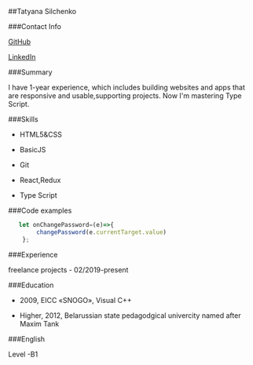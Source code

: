##Tatyana Silchenko


###Contact Info


[GitHub](https://github.com/TatynaSilchenko)


[LinkedIn](http://linkedin.com/in/tatyana-silchenko-6bb8b4188)  


###Summary


I have 1-year experience, which includes building websites and apps that are responsive and usable,supporting projects.
Now I'm mastering Type Script. 


###Skills


* HTML5&CSS

* BasicJS

* Git

* React,Redux

* Type Script


###Code examples


```Javascript
   let onChangePassword=(e)=>{
        changePassword(e.currentTarget.value)
    };
```

###Experience


freelance projects - 02/2019-present


###Education


* 2009, EICC «SNOGO», Visual C++

* Higher, 2012, Belarussian state pedagodgical univercity named after Maxim Tank

###English


Level -B1